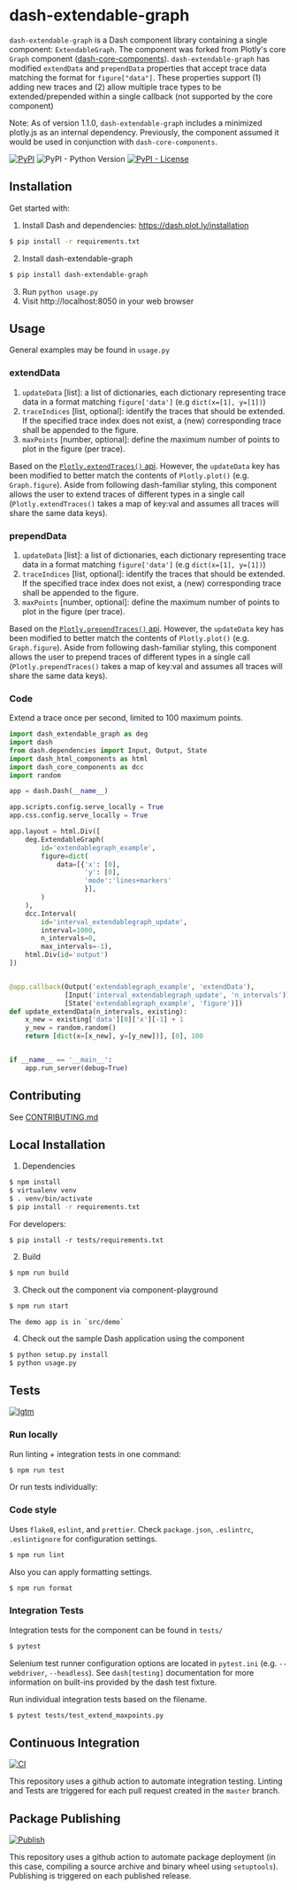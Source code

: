 # dash-extendable-graph

`dash-extendable-graph` is a Dash component library containing a single component: `ExtendableGraph`. The component was forked from Plotly's core `Graph` component ([dash-core-components](https://github.com/plotly/dash-core-components)). `dash-extendable-graph` has modified `extendData` and `prependData` properties that accept trace data matching the format for `figure["data"]`. These properties support (1) adding new traces and (2) allow multiple trace types to be extended/prepended within a single callback (not supported by the core component)

Note: As of version 1.1.0, `dash-extendable-graph` includes a minimized plotly.js as an internal dependency. Previously, the component assumed it would be used in conjunction with `dash-core-components`.

[![PyPI](https://img.shields.io/pypi/v/dash-extendable-graph.svg)](https://pypi.org/project/dash-extendable-graph/)
![PyPI - Python Version](https://img.shields.io/pypi/pyversions/dash-extendable-graph.svg)
[![PyPI - License](https://img.shields.io/pypi/l/dash-extendable-graph.svg)](./LICENSE)

## Installation

Get started with:
1. Install Dash and dependencies: https://dash.plot.ly/installation
```bash
$ pip install -r requirements.txt
```
2. Install dash-extendable-graph
```bash
$ pip install dash-extendable-graph
```
3. Run `python usage.py`
4. Visit http://localhost:8050 in your web browser

## Usage

General examples may be found in `usage.py`

### extendData

1. `updateData` [list]: a list of dictionaries, each dictionary representing trace data in a format matching `figure['data']` (e.g `dict(x=[1], y=[1])`)
2. `traceIndices` [list, optional]: identify the traces that should be extended. If the specified trace index does not exist, a (new) corresponding trace shall be appended to the figure.
3. `maxPoints` [number, optional]: define the maximum number of points to plot in the figure (per trace).

Based on the [`Plotly.extendTraces()` api](https://github.com/plotly/plotly.js/blob/master/src/plot_api/plot_api.js#884). However, the `updateData` key has been modified to better match the contents of `Plotly.plot()` (e.g. `Graph.figure`). Aside from following dash-familiar styling, this component allows the user to extend traces of different types in a single call (`Plotly.extendTraces()` takes a map of key:val and assumes all traces will share the same data keys).

### prependData

1. `updateData` [list]: a list of dictionaries, each dictionary representing trace data in a format matching `figure['data']` (e.g `dict(x=[1], y=[1])`)
2. `traceIndices` [list, optional]: identify the traces that should be extended. If the specified trace index does not exist, a (new) corresponding trace shall be appended to the figure.
3. `maxPoints` [number, optional]: define the maximum number of points to plot in the figure (per trace).

Based on the [`Plotly.prependTraces()` api](https://github.com/plotly/plotly.js/blob/master/src/plot_api/plot_api.js#L942). However, the `updateData` key has been modified to better match the contents of `Plotly.plot()` (e.g. `Graph.figure`). Aside from following dash-familiar styling, this component allows the user to prepend traces of different types in a single call (`Plotly.prependTraces()` takes a map of key:val and assumes all traces will share the same data keys).

### Code

Extend a trace once per second, limited to 100 maximum points.

```python
import dash_extendable_graph as deg
import dash
from dash.dependencies import Input, Output, State
import dash_html_components as html
import dash_core_components as dcc
import random

app = dash.Dash(__name__)

app.scripts.config.serve_locally = True
app.css.config.serve_locally = True

app.layout = html.Div([
    deg.ExtendableGraph(
        id='extendablegraph_example',
        figure=dict(
            data=[{'x': [0],
                   'y': [0],
                   'mode':'lines+markers'
                   }],
        )
    ),
    dcc.Interval(
        id='interval_extendablegraph_update',
        interval=1000,
        n_intervals=0,
        max_intervals=-1),
    html.Div(id='output')
])


@app.callback(Output('extendablegraph_example', 'extendData'),
              [Input('interval_extendablegraph_update', 'n_intervals')],
              [State('extendablegraph_example', 'figure')])
def update_extendData(n_intervals, existing):
    x_new = existing['data'][0]['x'][-1] + 1
    y_new = random.random()
    return [dict(x=[x_new], y=[y_new])], [0], 100


if __name__ == '__main__':
    app.run_server(debug=True)

```

## Contributing

See [CONTRIBUTING.md](./CONTRIBUTING.md)

## Local Installation

1. Dependencies
```bash
$ npm install
$ virtualenv venv
$ . venv/bin/activate
$ pip install -r requirements.txt
```

For developers:
```
$ pip install -r tests/requirements.txt
```

2. Build
```bash
$ npm run build
```
3. Check out the component via component-playground
```bash
$ npm run start
```
    The demo app is in `src/demo`
4. Check out the sample Dash application using the component    
```bash
$ python setup.py install
$ python usage.py
```

## Tests

[![lgtm](https://img.shields.io/lgtm/grade/javascript/g/bcliang/dash-extendable-graph.svg?logo=lgtm&logoWidth=18)](https://lgtm.com/projects/g/bcliang/dash-extendable-graph/context:javascript)

### Run locally

Run linting + integration tests in one command: 

```bash 
$ npm run test
```

Or run tests individually:

### Code style

Uses `flake8`, `eslint`, and `prettier`. Check `package.json`, `.eslintrc`, `.eslintignore` for configuration settings.
```bash
$ npm run lint
```

Also you can apply formatting settings.
```bash
$ npm run format
```

### Integration Tests

Integration tests for the component can be found in `tests/`
```bash
$ pytest
```

Selenium test runner configuration options are located in `pytest.ini` (e.g. `--webdriver`, `--headless`). See `dash[testing]` documentation for more information on built-ins provided by the dash test fixture.

Run individual integration tests based on the filename.
```bash
$ pytest tests/test_extend_maxpoints.py
```

## Continuous Integration

[![CI](https://github.com/bcliang/gamry-parser/actions/workflows/python-js-package.yml/badge.svg)](https://github.com/bcliang/gamry-parser/actions/workflows/python-js-package.yml)

This repository uses a github action to automate integration testing. Linting and Tests are triggered for each pull request created in the `master` branch.

## Package Publishing

[![Publish](https://github.com/bcliang/gamry-parser/actions/workflows/publish.yml/badge.svg)](https://github.com/bcliang/gamry-parser/actions/workflows/publish.yml)

This repository uses a github action to automate package deployment (in this case, compiling a source archive and binary wheel using `setuptools`). Publishing is triggered on each published release.
